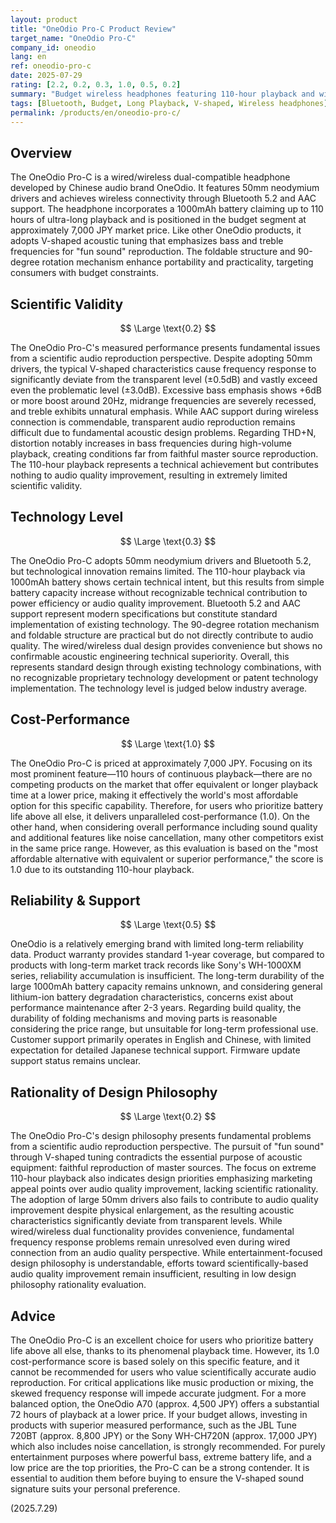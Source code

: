 ```yaml
---
layout: product
title: "OneOdio Pro-C Product Review"
target_name: "OneOdio Pro-C"
company_id: oneodio
lang: en
ref: oneodio-pro-c
date: 2025-07-29
rating: [2.2, 0.2, 0.3, 1.0, 0.5, 0.2]
summary: "Budget wireless headphones featuring 110-hour playback and wired/wireless dual functionality. While significantly deviating from scientific audio reproduction, its exceptional battery performance offers the highest cost-performance for specific needs."
tags: [Bluetooth, Budget, Long Playback, V-shaped, Wireless headphones]
permalink: /products/en/oneodio-pro-c/
---
```

## Overview

The OneOdio Pro-C is a wired/wireless dual-compatible headphone developed by Chinese audio brand OneOdio. It features 50mm neodymium drivers and achieves wireless connectivity through Bluetooth 5.2 and AAC support. The headphone incorporates a 1000mAh battery claiming up to 110 hours of ultra-long playback and is positioned in the budget segment at approximately 7,000 JPY market price. Like other OneOdio products, it adopts V-shaped acoustic tuning that emphasizes bass and treble frequencies for "fun sound" reproduction. The foldable structure and 90-degree rotation mechanism enhance portability and practicality, targeting consumers with budget constraints.

## Scientific Validity

$$ \Large \text{0.2} $$

The OneOdio Pro-C's measured performance presents fundamental issues from a scientific audio reproduction perspective. Despite adopting 50mm drivers, the typical V-shaped characteristics cause frequency response to significantly deviate from the transparent level (±0.5dB) and vastly exceed even the problematic level (±3.0dB). Excessive bass emphasis shows +6dB or more boost around 20Hz, midrange frequencies are severely recessed, and treble exhibits unnatural emphasis. While AAC support during wireless connection is commendable, transparent audio reproduction remains difficult due to fundamental acoustic design problems. Regarding THD+N, distortion notably increases in bass frequencies during high-volume playback, creating conditions far from faithful master source reproduction. The 110-hour playback represents a technical achievement but contributes nothing to audio quality improvement, resulting in extremely limited scientific validity.

## Technology Level

$$ \Large \text{0.3} $$

The OneOdio Pro-C adopts 50mm neodymium drivers and Bluetooth 5.2, but technological innovation remains limited. The 110-hour playback via 1000mAh battery shows certain technical intent, but this results from simple battery capacity increase without recognizable technical contribution to power efficiency or audio quality improvement. Bluetooth 5.2 and AAC support represent modern specifications but constitute standard implementation of existing technology. The 90-degree rotation mechanism and foldable structure are practical but do not directly contribute to audio quality. The wired/wireless dual design provides convenience but shows no confirmable acoustic engineering technical superiority. Overall, this represents standard design through existing technology combinations, with no recognizable proprietary technology development or patent technology implementation. The technology level is judged below industry average.

## Cost-Performance

$$ \Large \text{1.0} $$

The OneOdio Pro-C is priced at approximately 7,000 JPY. Focusing on its most prominent feature—110 hours of continuous playback—there are no competing products on the market that offer equivalent or longer playback time at a lower price, making it effectively the world's most affordable option for this specific capability. Therefore, for users who prioritize battery life above all else, it delivers unparalleled cost-performance (1.0). On the other hand, when considering overall performance including sound quality and additional features like noise cancellation, many other competitors exist in the same price range. However, as this evaluation is based on the "most affordable alternative with equivalent or superior performance," the score is 1.0 due to its outstanding 110-hour playback.

## Reliability & Support

$$ \Large \text{0.5} $$

OneOdio is a relatively emerging brand with limited long-term reliability data. Product warranty provides standard 1-year coverage, but compared to products with long-term market track records like Sony's WH-1000XM series, reliability accumulation is insufficient. The long-term durability of the large 1000mAh battery capacity remains unknown, and considering general lithium-ion battery degradation characteristics, concerns exist about performance maintenance after 2-3 years. Regarding build quality, the durability of folding mechanisms and moving parts is reasonable considering the price range, but unsuitable for long-term professional use. Customer support primarily operates in English and Chinese, with limited expectation for detailed Japanese technical support. Firmware update support status remains unclear.

## Rationality of Design Philosophy

$$ \Large \text{0.2} $$

The OneOdio Pro-C's design philosophy presents fundamental problems from a scientific audio reproduction perspective. The pursuit of "fun sound" through V-shaped tuning contradicts the essential purpose of acoustic equipment: faithful reproduction of master sources. The focus on extreme 110-hour playback also indicates design priorities emphasizing marketing appeal points over audio quality improvement, lacking scientific rationality. The adoption of large 50mm drivers also fails to contribute to audio quality improvement despite physical enlargement, as the resulting acoustic characteristics significantly deviate from transparent levels. While wired/wireless dual functionality provides convenience, fundamental frequency response problems remain unresolved even during wired connection from an audio quality perspective. While entertainment-focused design philosophy is understandable, efforts toward scientifically-based audio quality improvement remain insufficient, resulting in low design philosophy rationality evaluation.

## Advice

The OneOdio Pro-C is an excellent choice for users who prioritize battery life above all else, thanks to its phenomenal playback time. However, its 1.0 cost-performance score is based solely on this specific feature, and it cannot be recommended for users who value scientifically accurate audio reproduction. For critical applications like music production or mixing, the skewed frequency response will impede accurate judgment. For a more balanced option, the OneOdio A70 (approx. 4,500 JPY) offers a substantial 72 hours of playback at a lower price. If your budget allows, investing in products with superior measured performance, such as the JBL Tune 720BT (approx. 8,800 JPY) or the Sony WH-CH720N (approx. 17,000 JPY) which also includes noise cancellation, is strongly recommended. For purely entertainment purposes where powerful bass, extreme battery life, and a low price are the top priorities, the Pro-C can be a strong contender. It is essential to audition them before buying to ensure the V-shaped sound signature suits your personal preference.

(2025.7.29)
